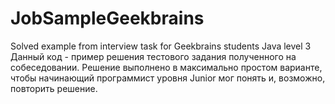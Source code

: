 # JobSampleGeekbrains
Solved example from interview task for Geekbrains students Java level 3
Данный код - пример решения тестового задания полученного на собеседовании.
Решение выполнено в максимально простом варианте, чтобы начинающий программист уровня Junior мог понять и, возможно, повторить решение.

